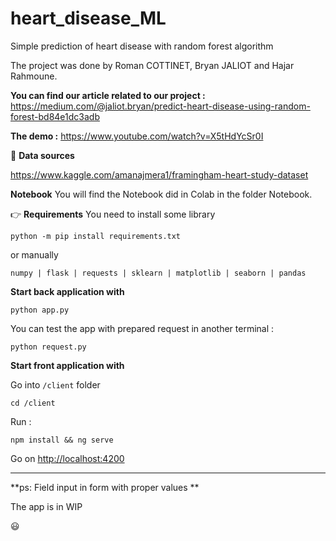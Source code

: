 # heart_disease_ML
Simple prediction of heart disease with random forest algorithm

The project was done by Roman COTTINET, Bryan JALIOT and Hajar Rahmoune.

**You can find our article related to our project :**
https://medium.com/@jaliot.bryan/predict-heart-disease-using-random-forest-bd84e1dc3adb

**The demo :**
https://www.youtube.com/watch?v=X5tHdYcSr0I

:newspaper:	**Data sources**

https://www.kaggle.com/amanajmera1/framingham-heart-study-dataset

**Notebook**
You will find the Notebook did in Colab in the folder Notebook.

👉 **Requirements**
You need to install some library

```python -m pip install requirements.txt```

or manually 
```
numpy | flask | requests | sklearn | matplotlib | seaborn | pandas
```
**Start back application with**

```python app.py```

You can test the app with prepared request in another terminal :

```python request.py```

**Start front application with**


Go into ```/client``` folder

```cd /client```

Run : 

```npm install && ng serve```

Go on <http://localhost:4200>

---

**ps: Field input in form with proper values  **

The app is in WIP

:smiley:
